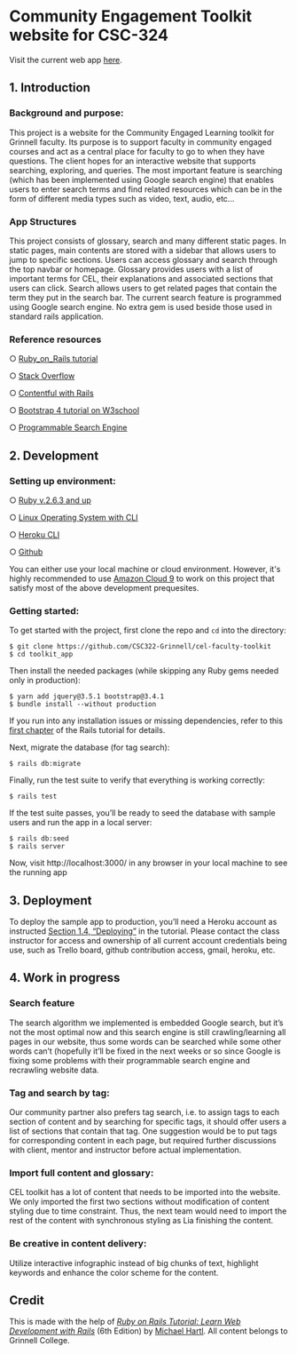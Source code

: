# Community Engagement Toolkit website for CSC-324

Visit the current web app [here](https://cel-toolkit.herokuapp.com/).

## 1. Introduction 

### Background and purpose:

This project is a website for the Community Engaged Learning toolkit for Grinnell faculty. Its purpose is to support faculty in community engaged courses and act as a central place for faculty to go to when they have questions. The client hopes for an interactive website that supports searching, exploring, and queries. The most important feature is searching (which has been implemented using Google search engine) that enables users to enter search terms and find related resources which can be in the form of different media types such as video, text, audio, etc...

### App Structures

This project consists of glossary, search and many different static pages. In static pages, main contents are stored with a sidebar that allows users to jump to specific sections. Users can access glossary and search through the top navbar or homepage. Glossary provides users with a list of important terms for CEL, their explanations and associated sections that users can click. Search allows users to get related pages that contain the term they put in the search bar. The current search feature is programmed using Google search engine. No extra gem is used beside those used in standard rails application.

### Reference resources
○ 	[Ruby_on_Rails tutorial](http://www.railstutorial.org)

○ 	[Stack Overflow](https://stackoverflow.com/)

○ 	[Contentful with Rails](https://github.com/contentful/contentful_rails)

○ 	[Bootstrap 4 tutorial on W3school](https://www.w3schools.com/bootstrap4/)

○ 	[Programmable Search Engine](https://support.google.com/programmable-search)


## 2. Development

### Setting up environment:

○ 	[Ruby v.2.6.3 and up](https://www.ruby-lang.org/en/downloads/)

○ 	[Linux Operating System with CLI](https://www.linux.org/)

○ 	[Heroku CLI](https://devcenter.heroku.com/articles/heroku-cli#download-and-install)

○ 	[Github](https://docs.github.com/en/free-pro-team@latest/github/getting-started-with-github)

You can either use your local machine or cloud environment. However, it's highly recommended to use [Amazon Cloud 9](https://aws.amazon.com/cloud9/) to work on this project that satisfy most of the above development prequesites. 

### Getting started:

To get started with the project, first clone the repo and `cd` into the directory:

```
$ git clone https://github.com/CSC322-Grinnell/cel-faculty-toolkit
$ cd toolkit_app
```

Then install the needed packages (while skipping any Ruby gems needed only in production):

```
$ yarn add jquery@3.5.1 bootstrap@3.4.1
$ bundle install --without production
```

If you run into any installation issues or missing dependencies, refer to this [first chapter](https://www.learnenough.com/ruby-on-rails-6th-edition-tutorial/beginning) of the Rails tutorial for details.

Next, migrate the database (for tag search):

```
$ rails db:migrate
```

Finally, run the test suite to verify that everything is working correctly:

```
$ rails test
```

If the test suite passes, you’ll be ready to seed the database with sample users and run the app in a local server:

```
$ rails db:seed
$ rails server
```
Now, visit http://localhost:3000/ in any browser in your local machine to see the running app

## 3. Deployment

To deploy the sample app to production, you’ll need a Heroku account as instructed [Section 1.4, “Deploying”](https://www.railstutorial.org/book/beginning#sec-deploying) in the tutorial. Please contact the class instructor for access and ownership of all current account credentials being use, such as Trello board, github contribution access, gmail, heroku, etc.

## 4. Work in progress

### Search feature
The search algorithm we implemented is embedded Google search, but it’s not the most optimal now and this search engine is still crawling/learning all pages in our website, thus some words can be searched while some other words can’t (hopefully it’ll be fixed in the next weeks or so since Google is fixing some problems with their programmable search engine and recrawling website data.

### Tag and search by tag: 
Our community partner also prefers tag search, i.e. to assign tags to each section of content and by searching for specific tags, it should offer users a list of sections that contain that tag. One suggestion would be to put tags for corresponding content in each page, but required further discussions with client, mentor and instructor before actual implementation.

### Import full content and glossary: 
CEL toolkit has a lot of content that needs to be imported into the website. We only imported the first two sections without modification of content styling due to time constraint. Thus, the next team would need to import the rest of the content with synchronous styling as Lia finishing the content.

### Be creative in content delivery: 
Utilize interactive infographic instead of big chunks of text, highlight keywords and enhance the color scheme for the content.

## Credit

This is made with the help of
[*Ruby on Rails Tutorial:
Learn Web Development with Rails*](https://www.railstutorial.org/)
(6th Edition)
by [Michael Hartl](http://www.michaelhartl.com/).
All content belongs to Grinnell College. 
